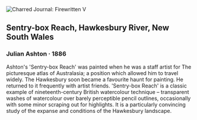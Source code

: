 <div class="artwork-of-the-day">
  <div class="container">
    <div class="img-wrapper">
      <img
        src="https://uploads3.wikiart.org/images/julian-ashton/sentry-box-reach-hawkesbury-river-new-south-wales-1886.jpg!Large.jpg"
        alt="Charred Journal: Firewritten V" />
    </div>
    <div class="artwork-detail">
      <div class="artwork-origin"> 
        <h2 class="artwork-name">Sentry-box Reach, Hawkesbury River, New South Wales</h2>
        <h3 class="artist">
          Julian Ashton
                    ·  1886
        </h3>
      </div>
      <p class="description">
        <span class="artwork-description-text ng-binding" ng-bind-html="viewModel.ArtworkOfTheDay.Description | unsafe">Ashton's 'Sentry-box Reach' was painted when he was a staff artist for The picturesque atlas of Australasia; a position which allowed him to travel widely. The Hawkesbury soon became a favourite haunt for painting. He returned to it frequently with artist friends. 'Sentry-box Reach' is a classic example of nineteenth-century British watercolour technique – transparent washes of watercolour over barely perceptible pencil outlines, occasionally with some minor scraping out for highlights. It is a particularly convincing study of the expanse and conditions of the Hawkesbury landscape.</span>
                        <div class="text-shadow-container" ng-show="showShadow" style=""></div>
      </p>
    </div>
  </div>

</div>
